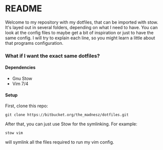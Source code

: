 # README #

Welcome to my repository with my dotfiles, that can be imported with stow. It's layed out in several folders, depending on what I need to have.
You can look at the config files to maybe get a bit of inspiration or just to have the same config.
I will try to explain each line, so you might learn a little about that programs configuration.

### What if I want the exact same dotfiles? ###

#### Dependencies ####
- Gnu Stow
- Vim 7/4

#### Setup ####
First, clone this repo:

    git clone https://bitbucket.org/the_madnesz/dotfiles.git
    
After that, you can just use Stow for the symlinking. For example:

    stow vim

will symlink all the files required to run my vim config.